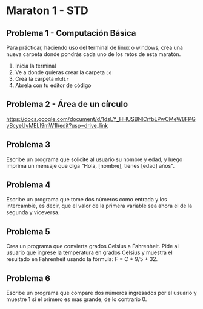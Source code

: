 # Maraton 1 - STD

## Problema 1 - Computación Básica

Para prácticar, haciendo uso del terminal de linux o windows, crea una nueva carpeta donde pondrás cada uno de los retos de esta maratón.

1. Inicia la terminal
2. Ve a donde quieras crear la carpeta `cd`
3. Crea la carpeta `mkdir`
4. Abrela con tu editor de código

## Problema 2 - Área de un círculo

https://docs.google.com/document/d/1dsLY_HHUSBNlCrfbLPwCMeW8FPGyBcyeUvMELI9mW1I/edit?usp=drive_link

## Problema 3 

Escribe un programa que solicite al usuario su nombre y edad, y luego imprima un mensaje que diga "Hola, [nombre], tienes [edad] años".

## Problema 4

Escribe un programa que tome dos números como entrada y los intercambie, es decir, que el valor de la primera variable sea ahora el de la segunda y viceversa.

## Problema 5

Crea un programa que convierta grados Celsius a Fahrenheit. Pide al usuario que ingrese la temperatura en grados Celsius y muestra el resultado en Fahrenheit usando la fórmula: F = C * 9/5 + 32.

## Problema 6

Escribe un programa que compare dos números ingresados por el usuario y muestre 1 si el primero es más grande, de lo contrario 0.

